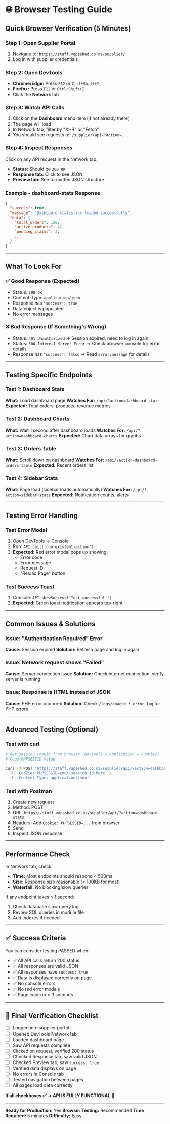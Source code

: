 # 🌐 Browser Testing Guide

## Quick Browser Verification (5 Minutes)

### Step 1: Open Supplier Portal
1. Navigate to: `https://staff.vapeshed.co.nz/supplier/`
2. Log in with supplier credentials

### Step 2: Open DevTools
- **Chrome/Edge:** Press `F12` or `Ctrl+Shift+I`
- **Firefox:** Press `F12` or `Ctrl+Shift+I`
- Click the **Network** tab

### Step 3: Watch API Calls
1. Click on the **Dashboard** menu item (if not already there)
2. The page will load
3. In Network tab, filter by "XHR" or "Fetch"
4. You should see requests to: `/supplier/api/?action=...`

### Step 4: Inspect Responses
Click on any API request in the Network tab:
- **Status:** Should be `200 OK`
- **Response tab:** Click to see JSON
- **Preview tab:** See formatted JSON structure

### Example - dashboard-stats Response
```json
{
  "success": true,
  "message": "Dashboard statistics loaded successfully",
  "data": {
    "total_orders": 150,
    "active_products": 42,
    "pending_claims": 3,
    ...
  }
}
```

---

## What To Look For

### ✅ Good Response (Expected)
- Status: `200 OK`
- Content-Type: `application/json`
- Response has `"success": true`
- Data object is populated
- No error messages

### ❌ Bad Response (If Something's Wrong)
- Status: `401 Unauthorized` → Session expired, need to log in again
- Status: `500 Internal Server Error` → Check browser console for error details
- Response has `"success": false` → Read `error.message` for details

---

## Testing Specific Endpoints

### Test 1: Dashboard Stats
**What:** Load dashboard page
**Watches For:** `/api/?action=dashboard-stats`
**Expected:** Total orders, products, revenue metrics

### Test 2: Dashboard Charts
**What:** Wait 1 second after dashboard loads
**Watches For:** `/api/?action=dashboard-charts`
**Expected:** Chart data arrays for graphs

### Test 3: Orders Table
**What:** Scroll down on dashboard
**Watches For:** `/api/?action=dashboard-orders-table`
**Expected:** Recent orders list

### Test 4: Sidebar Stats
**What:** Page load (sidebar loads automatically)
**Watches For:** `/api/?action=sidebar-stats`
**Expected:** Notification counts, alerts

---

## Testing Error Handling

### Test Error Modal
1. Open DevTools → Console
2. Run: `API.call('non-existent-action')`
3. **Expected:** Red error modal pops up showing:
   - Error code
   - Error message
   - Request ID
   - "Reload Page" button

### Test Success Toast
1. Console: `API.showSuccess('Test successful!')`
2. **Expected:** Green toast notification appears top-right

---

## Common Issues & Solutions

### Issue: "Authentication Required" Error
**Cause:** Session expired
**Solution:** Refresh page and log in again

### Issue: Network request shows "Failed"
**Cause:** Server connection issue
**Solution:** Check internet connection, verify server is running

### Issue: Response is HTML instead of JSON
**Cause:** PHP error occurred
**Solution:** Check `/logs/apache_*.error.log` for PHP errors

---

## Advanced Testing (Optional)

### Test with curl
```bash
# Get session cookie from browser (DevTools → Application → Cookies)
# Copy PHPSESSID value

curl -X POST 'https://staff.vapeshed.co.nz/supplier/api/?action=dashboard-stats' \
  -H 'Cookie: PHPSESSID=your-session-id-here' \
  -H 'Content-Type: application/json'
```

### Test with Postman
1. Create new request
2. Method: POST
3. URL: `https://staff.vapeshed.co.nz/supplier/api/?action=dashboard-stats`
4. Headers: Add `Cookie: PHPSESSID=...` from browser
5. Send
6. Inspect JSON response

---

## Performance Check

In Network tab, check:
- **Time:** Most endpoints should respond < 500ms
- **Size:** Response size reasonable (< 100KB for most)
- **Waterfall:** No blocking/slow queries

If any endpoint takes > 1 second:
1. Check database slow query log
2. Review SQL queries in module file
3. Add indexes if needed

---

## ✅ Success Criteria

You can consider testing PASSED when:
- ✅ All API calls return 200 status
- ✅ All responses are valid JSON
- ✅ All responses have `success: true`
- ✅ Data is displayed correctly on page
- ✅ No console errors
- ✅ No red error modals
- ✅ Page loads in < 3 seconds

---

## 🎯 Final Verification Checklist

- [ ] Logged into supplier portal
- [ ] Opened DevTools Network tab
- [ ] Loaded dashboard page
- [ ] Saw API requests complete
- [ ] Clicked on request, verified 200 status
- [ ] Checked Response tab, saw valid JSON
- [ ] Checked Preview tab, saw `success: true`
- [ ] Verified data displays on page
- [ ] No errors in Console tab
- [ ] Tested navigation between pages
- [ ] All pages load data correctly

**If all checkboxes ✅ → API IS FULLY FUNCTIONAL** 🎉

---

**Ready for Production:** Yes
**Browser Testing:** Recommended
**Time Required:** 5 minutes
**Difficulty:** Easy
